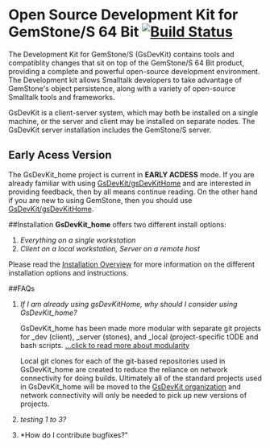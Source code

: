 # Open Source Development Kit for GemStone/S 64 Bit [![Build Status](https://travis-ci.org/GsDevKit/GsDevKit_home.svg?branch=master)](https://travis-ci.org/GsDevKit/GsDevKit_home)

The Development Kit for GemStone/S (GsDevKit) contains tools and compatiblity changes that sit on top of the GemStone/S 64 Bit product, providing a complete and powerful open-source development environment. The Development kit allows Smalltalk developers to take advantage of GemStone's object persistence, along with a variety of open-source Smalltalk tools and frameworks.

GsDevKit is a client-server system, which may both be installed on a single machine, or the server and client may be installed on separate nodes. The GsDevKit server installation includes the GemStone/S server.

## Early Acess Version
The GsDevKit_home project is current in **EARLY ACDESS** mode. If you are already familiar with using [GsDevKit/gsDevKitHome][1] and are interested in providing feedback, then by all means continue reading. On the other hand if you are new to using GemStone, then you should use [GsDevKit/gsDevKitHome][1].

##Installation
**GsDevKit_home** offers two different install options:  

1. *Everything on a single workstation*
2. *Client on a local workstation, Server on a remote host*

Please read the [Installation Overview][2] for more information on the different installation options and instructions.

##FAQs
1. *If I am already using gsDevKitHome, why should I consider using GsDevKit_home?*

   GsDevKit_home has been made more modular with separate git projects for \_dev (client), \_server (stones), and \_local (project-specific tODE and bash scripts. [...click to read more about modularity][3] 

   Local git clones for each of the git-based repositories used in GsDevKit_home are created to reduce the reliance on network connectivity for doing builds. Ultimately all of the standard projects used in GsDevKit_home will be moved to the [GsDevKit organization][4] and network connectivity will only be needed to pick up new versions of projects.

2. *testing 1 to 3?*
3. *How do I contribute bugfixes?"


[1]: https://github.com/GsDevKit/gsDevKitHome#open-source-development-kit-for-gemstones-64-bit-
[2]: docs/installation#installation-overview
[3]: docs/FAQs/moreModular.md
[4]: https://github.com/GsDevKit
